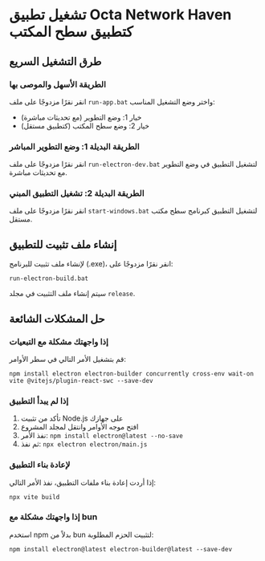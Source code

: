 
# تشغيل تطبيق Octa Network Haven كتطبيق سطح المكتب

## طرق التشغيل السريع

### الطريقة الأسهل والموصى بها
انقر نقرًا مزدوجًا على ملف `run-app.bat` واختر وضع التشغيل المناسب:
- خيار 1: وضع التطوير (مع تحديثات مباشرة)
- خيار 2: وضع سطح المكتب (كتطبيق مستقل)

### الطريقة البديلة 1: وضع التطوير المباشر
انقر نقرًا مزدوجًا على ملف `run-electron-dev.bat` لتشغيل التطبيق في وضع التطوير مع تحديثات مباشرة.

### الطريقة البديلة 2: تشغيل التطبيق المبني
انقر نقرًا مزدوجًا على ملف `start-windows.bat` لتشغيل التطبيق كبرنامج سطح مكتب مستقل.

## إنشاء ملف تثبيت للتطبيق

لإنشاء ملف تثبيت للبرنامج (.exe)، انقر نقرًا مزدوجًا على:
```
run-electron-build.bat
```

سيتم إنشاء ملف التثبيت في مجلد `release`.

## حل المشكلات الشائعة

### إذا واجهتك مشكلة مع التبعيات
قم بتشغيل الأمر التالي في سطر الأوامر:
```
npm install electron electron-builder concurrently cross-env wait-on vite @vitejs/plugin-react-swc --save-dev
```

### إذا لم يبدأ التطبيق
1. تأكد من تثبيت Node.js على جهازك
2. افتح موجه الأوامر وانتقل لمجلد المشروع
3. نفذ الأمر: `npm install electron@latest --no-save`
4. ثم نفذ: `npx electron electron/main.js`

### لإعادة بناء التطبيق
إذا أردت إعادة بناء ملفات التطبيق، نفذ الأمر التالي:
```
npx vite build
```

### إذا واجهتك مشكلة مع bun
استخدم npm بدلاً من bun لتثبيت الحزم المطلوبة:
```
npm install electron@latest electron-builder@latest --save-dev
```

